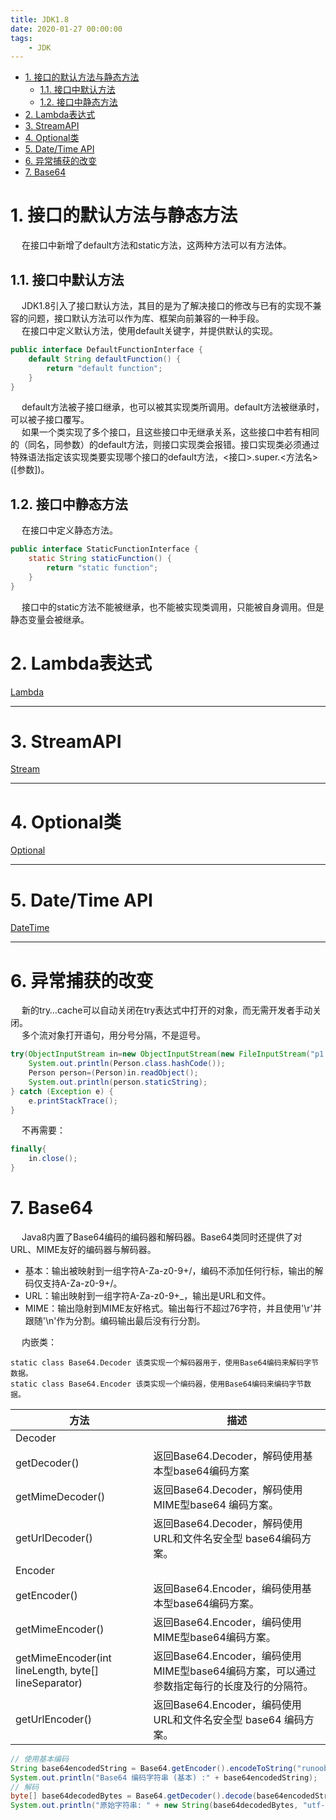 ```yaml
---
title: JDK1.8
date: 2020-01-27 00:00:00
tags:
    - JDK
---
```


<!-- TOC -->

- [1. 接口的默认方法与静态方法](#1-接口的默认方法与静态方法)
    - [1.1. 接口中默认方法](#11-接口中默认方法)
    - [1.2. 接口中静态方法](#12-接口中静态方法)
- [2. Lambda表达式](#2-lambda表达式)
- [3. StreamAPI](#3-streamapi)
- [4. Optional类](#4-optional类)
- [5. Date/Time API](#5-datetime-api)
- [6. 异常捕获的改变](#6-异常捕获的改变)
- [7. Base64](#7-base64)

<!-- /TOC -->


# 1. 接口的默认方法与静态方法  
&emsp; 在接口中新增了default方法和static方法，这两种方法可以有方法体。  

## 1.1. 接口中默认方法  
&emsp; JDK1.8引入了接口默认方法，其目的是为了解决接口的修改与已有的实现不兼容的问题，接口默认方法可以作为库、框架向前兼容的一种手段。  
&emsp; 在接口中定义默认方法，使用default关键字，并提供默认的实现。  

```java
public interface DefaultFunctionInterface {
    default String defaultFunction() {
        return "default function";
    }
}
```
&emsp; default方法被子接口继承，也可以被其实现类所调用。default方法被继承时，可以被子接口覆写。  
&emsp; 如果一个类实现了多个接口，且这些接口中无继承关系，这些接口中若有相同的（同名，同参数）的default方法，则接口实现类会报错。接口实现类必须通过特殊语法指定该实现类要实现哪个接口的default方法，\<接口\>.super.\<方法名\>([参数])。  

## 1.2. 接口中静态方法  
&emsp; 在接口中定义静态方法。  

```java
public interface StaticFunctionInterface {
    static String staticFunction() {
        return "static function";
    }
}
```
&emsp; 接口中的static方法不能被继承，也不能被实现类调用，只能被自身调用。但是静态变量会被继承。  

# 2. Lambda表达式  
[Lambda](/docs/java/JDK8/Lambda.md)  

------

# 3. StreamAPI  
[Stream](/docs/java/JDK8/Stream.md)  

-----
# 4. Optional类  
[Optional](/docs/java/JDK8/Optional.md)  

-----
# 5. Date/Time API  
[DateTime](/docs/java/JDK8/DateTime.md)  

-----
# 6. 异常捕获的改变   
&emsp; 新的try…cache可以自动关闭在try表达式中打开的对象，而无需开发者手动关闭。  
&emsp; 多个流对象打开语句，用分号分隔，不是逗号。  

```java
try(ObjectInputStream in=new ObjectInputStream(new FileInputStream("p1.obj"))){
    System.out.println(Person.class.hashCode());
    Person person=(Person)in.readObject();
    System.out.println(person.staticString);
} catch (Exception e) {
    e.printStackTrace();
}
```
&emsp; 不再需要：  

```java
finally{
    in.close();
}
```

# 7. Base64  
&emsp; Java8内置了Base64编码的编码器和解码器。Base64类同时还提供了对URL、MIME友好的编码器与解码器。  
* 基本：输出被映射到一组字符A-Za-z0-9+/，编码不添加任何行标，输出的解码仅支持A-Za-z0-9+/。  
* URL：输出映射到一组字符A-Za-z0-9+_，输出是URL和文件。  
* MIME：输出隐射到MIME友好格式。输出每行不超过76字符，并且使用'\r'并跟随'\n'作为分割。编码输出最后没有行分割。  

&emsp; 内嵌类：  

    static class Base64.Decoder	该类实现一个解码器用于，使用Base64编码来解码字节数据。
    static class Base64.Encoder	该类实现一个编码器，使用Base64编码来编码字节数据。 

|方法 |描述|
|---|---|
|Decoder| |
|getDecoder()	|返回Base64.Decoder，解码使用基本型base64编码方案|
|getMimeDecoder()	|返回Base64.Decoder，解码使用MIME型base64 编码方案。|
|getUrlDecoder()	|返回Base64.Decoder，解码使用URL和文件名安全型 base64编码方案。|
|Encoder| | 
|getEncoder()	|返回Base64.Encoder，编码使用基本型base64编码方案。|
|getMimeEncoder()	|返回Base64.Encoder，编码使用MIME型base64编码方案。|
|getMimeEncoder(int lineLength, byte[] lineSeparator)	|返回Base64.Encoder，编码使用MIME型base64编码方案，可以通过参数指定每行的长度及行的分隔符。|
|getUrlEncoder()	|返回Base64.Encoder，编码使用URL和文件名安全型 base64 编码方案。|

```java
// 使用基本编码
String base64encodedString = Base64.getEncoder().encodeToString("runoob?java8".getBytes("utf-8"));
System.out.println("Base64 编码字符串 (基本) :" + base64encodedString);
// 解码
byte[] base64decodedBytes = Base64.getDecoder().decode(base64encodedString);
System.out.println("原始字符串: " + new String(base64decodedBytes, "utf-8"));
```

